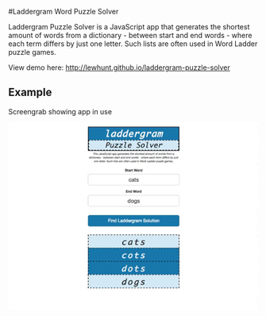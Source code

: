 #Laddergram Word Puzzle Solver

Laddergram Puzzle Solver is a JavaScript app that generates the shortest amount of words from a dictionary - between start and end words - where each term differs by just one letter. Such lists are often used in Word Ladder puzzle games.

View demo here: http://lewhunt.github.io/laddergram-puzzle-solver

## Example
Screengrab showing app in use

![Example](laddergram-grab-2.gif)
